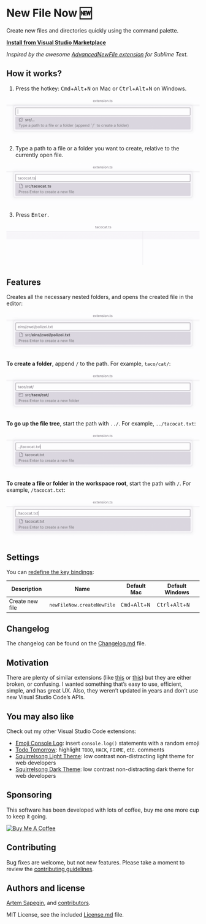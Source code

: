 # New File Now 🆕

Create new files and directories quickly using the command palette.

**[Install from Visual Studio Marketplace]()**

_Inspired by the awesome [AdvancedNewFile extension](https://github.com/SublimeText/AdvancedNewFile) for Sublime Text._

## How it works?

1. Press the hotkey: <kbd>Cmd</kbd>+<kbd>Alt</kbd>+<kbd>N</kbd> on Mac or <kbd>Ctrl</kbd>+<kbd>Alt</kbd>+<kbd>N</kbd> on Windows.

![New File Now extension dialog](screenshots/screenshot.png)

2. Type a path to a file or a folder you want to create, relative to the currently open file.

![Creating a file](screenshots/screenshot-file.png)

3. Press <kbd>Enter</kbd>.

![New file opened in the editor](screenshots/screenshot-created.png)

## Features

Creates all the necessary nested folders, and opens the created file in the editor:

![Creating nested folders](screenshots/screenshot-folders.png)

**To create a folder**, append `/` to the path. For example, `taco/cat/`:

![Creating a new folder](screenshots/screenshot-folder.png)

**To go up the file tree**, start the path with `../`. For example, `../tacocat.txt`:

![Creating a file in a parent folder](screenshots/screenshot-parent.png)

**To create a file or folder in the workspace root**, start the path with `/`. For example, `/tacocat.txt`:

![New File Now extension](screenshots/screenshot-root.png)

## Settings

You can [redefine the key bindings](https://code.visualstudio.com/docs/getstarted/keybindings):

| Description | Name | Default Mac | Default Windows |
| --- | --- | --- | --- |
| Create new file | `newFileNow.createNewFile` | <kbd>Cmd</kbd>+<kbd>Alt</kbd>+<kbd>N</kbd> | <kbd>Ctrl</kbd>+<kbd>Alt</kbd>+<kbd>N</kbd> |

## Changelog

The changelog can be found on the [Changelog.md](./Changelog.md) file.

## Motivation

There are plenty of similar extensions (like [this](https://marketplace.visualstudio.com/items?itemName=patbenatar.advanced-new-file) or [this](https://marketplace.visualstudio.com/items?itemName=dkundel.vscode-new-file)) but they are either broken, or confusing. I wanted something that’s easy to use, efficient, simple, and has great UX. Also, they weren’t updated in years and don’t use new Visual Studio Code’s APIs.

## You may also like

Check out my other Visual Studio Code extensions:

- [Emoji Console Log](https://marketplace.visualstudio.com/items?itemName=sapegin.emoji-console-log): insert `console.log()` statements with a random emoji
- [Todo Tomorrow](marketplace.visualstudio.com/items?itemName=sapegin.todo-tomorrow): highlight `TODO`, `HACK`, `FIXME`, etc. comments
- [Squirrelsong Light Theme](https://marketplace.visualstudio.com/items?itemName=sapegin.Theme-SquirrelsongLight): low contrast non-distracting light theme for web developers
- [Squirrelsong Dark Theme](https://marketplace.visualstudio.com/items?itemName=sapegin.Theme-SquirrelsongDark): low contrast non-distracting dark theme for web developers

## Sponsoring

This software has been developed with lots of coffee, buy me one more cup to keep it going.

<a href="https://www.buymeacoffee.com/sapegin" target="_blank"><img src="https://cdn.buymeacoffee.com/buttons/lato-orange.png" alt="Buy Me A Coffee" height="51" width="217"></a>

## Contributing

Bug fixes are welcome, but not new features. Please take a moment to review the [contributing guidelines](Contributing.md).

## Authors and license

[Artem Sapegin](https://sapegin.me), and [contributors](https://github.com/sapegin/vscode-new-file-now/graphs/contributors).

MIT License, see the included [License.md](License.md) file.
